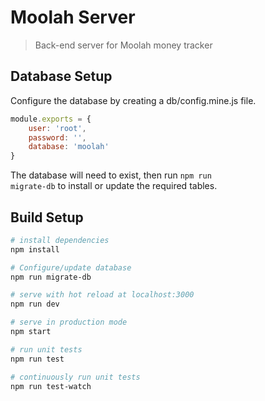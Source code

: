 # Moolah Server
> Back-end server for Moolah money tracker

## Database Setup
Configure the database by creating a db/config.mine.js file.

``` javascript
module.exports = {
    user: 'root',
    password: '',
    database: 'moolah'
}
```
The database will need to exist, then run <code>npm run migrate-db</code> to install or update the required tables.

## Build Setup

``` bash
# install dependencies
npm install

# Configure/update database
npm run migrate-db

# serve with hot reload at localhost:3000
npm run dev

# serve in production mode
npm start

# run unit tests
npm run test

# continuously run unit tests
npm run test-watch
```